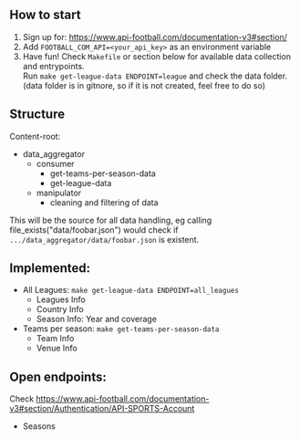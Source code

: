 ## How to start
1) Sign up for:
https://www.api-football.com/documentation-v3#section/
2) Add `FOOTBALL_COM_API=<your_api_key>` as an environment variable
3) Have fun! Check `Makefile` or section below for available data collection and entrypoints.<br>
   Run `make get-league-data ENDPOINT=league` and check the data folder.
   (data folder is in gitnore, so if it is not created, feel free to do so)

## Structure
Content-root:
* data_aggregator
  * consumer
    * get-teams-per-season-data
    * get-league-data
  * manipulator
    * cleaning and filtering of data

This will be the source for all data handling, eg calling file_exists("data/foobar.json") would check if `.../data_aggregator/data/foobar.json` is existent.

## Implemented:
* All Leagues: `make get-league-data ENDPOINT=all_leagues`
   * Leagues Info
   * Country Info
   * Season Info: Year and coverage
* Teams per season: `make get-teams-per-season-data`
   * Team Info
   * Venue Info

## Open endpoints:
Check https://www.api-football.com/documentation-v3#section/Authentication/API-SPORTS-Account
* Seasons